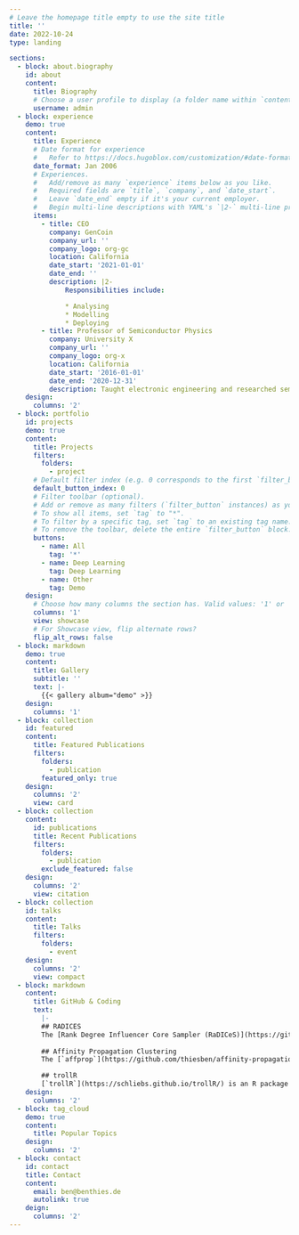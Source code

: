 ```yaml
---
# Leave the homepage title empty to use the site title
title: ''
date: 2022-10-24
type: landing

sections:
  - block: about.biography
    id: about
    content:
      title: Biography
      # Choose a user profile to display (a folder name within `content/authors/`)
      username: admin
  - block: experience
    demo: true
    content:
      title: Experience
      # Date format for experience
      #   Refer to https://docs.hugoblox.com/customization/#date-format
      date_format: Jan 2006
      # Experiences.
      #   Add/remove as many `experience` items below as you like.
      #   Required fields are `title`, `company`, and `date_start`.
      #   Leave `date_end` empty if it's your current employer.
      #   Begin multi-line descriptions with YAML's `|2-` multi-line prefix.
      items:
        - title: CEO
          company: GenCoin
          company_url: ''
          company_logo: org-gc
          location: California
          date_start: '2021-01-01'
          date_end: ''
          description: |2-
              Responsibilities include:

              * Analysing
              * Modelling
              * Deploying
        - title: Professor of Semiconductor Physics
          company: University X
          company_url: ''
          company_logo: org-x
          location: California
          date_start: '2016-01-01'
          date_end: '2020-12-31'
          description: Taught electronic engineering and researched semiconductor physics.
    design:
      columns: '2'
  - block: portfolio
    id: projects
    demo: true
    content:
      title: Projects
      filters:
        folders:
          - project
      # Default filter index (e.g. 0 corresponds to the first `filter_button` instance below).
      default_button_index: 0
      # Filter toolbar (optional).
      # Add or remove as many filters (`filter_button` instances) as you like.
      # To show all items, set `tag` to "*".
      # To filter by a specific tag, set `tag` to an existing tag name.
      # To remove the toolbar, delete the entire `filter_button` block.
      buttons:
        - name: All
          tag: '*'
        - name: Deep Learning
          tag: Deep Learning
        - name: Other
          tag: Demo
    design:
      # Choose how many columns the section has. Valid values: '1' or '2'.
      columns: '1'
      view: showcase
      # For Showcase view, flip alternate rows?
      flip_alt_rows: false
  - block: markdown
    demo: true
    content:
      title: Gallery
      subtitle: ''
      text: |-
        {{< gallery album="demo" >}}
    design:
      columns: '1'
  - block: collection
    id: featured
    content:
      title: Featured Publications
      filters:
        folders:
          - publication
        featured_only: true
    design:
      columns: '2'
      view: card
  - block: collection
    content:
      id: publications
      title: Recent Publications
      filters:
        folders:
          - publication
        exclude_featured: false
    design:
      columns: '2'
      view: citation
  - block: collection
    id: talks
    content:
      title: Talks
      filters:
        folders:
          - event
    design:
      columns: '2'
      view: compact
  - block: markdown
    content:
      title: GitHub & Coding
      text:
        |-
        ## RADICES
        The [Rank Degree Influencer Core Sampler (RaDICeS)](https://github.com/FlxVctr/RADICES) allows to draw an effective sample of a (language-based) Twittersphere as described in [this talk](https://www.youtube.com/watch?v=qsnGTl8d3qU&t=21823s). The underlying method is explained in [this journal article](https://journals.sagepub.com/doi/full/10.1177/2056305120984475). You can also [cite the software itself](https://figshare.com/articles/RADICES/8864777).
        
        ## Affinity Propagation Clustering
        The [`affprop`](https://github.com/thiesben/affinity-propagation-python) package is an Affinity Propagation Clustering ([Frey and Dueck, 2007](https://science.sciencemag.org/content/315/5814/972)) implementation for Python. This package was part of a project of Cliburn Chan’s STA663 Statistical Computation class at [Duke University](https://www.duke.edu/).

        ## trollR 
        [`trollR`](https://schliebs.github.io/trollR/) is an R package and tool to detect toxic language. It scored second place at the LSE Computational Social Sciences Hackathon '18.
    design:
      columns: '2'
  - block: tag_cloud
    demo: true
    content:
      title: Popular Topics
    design:
      columns: '2'
  - block: contact
    id: contact
    title: Contact
    content:
      email: ben@benthies.de
      autolink: true
    deign:
      columns: '2'
---
```

